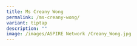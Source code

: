 ```yaml
---
title: Ms Creany Wong
permalink: /ms-creany-wong/
variant: tiptap
description: ""
image: /images/ASPIRE Network /Creany_Wong.jpg
---
```

